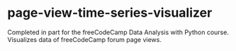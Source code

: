 # page-view-time-series-visualizer
Completed in part for the freeCodeCamp Data Analysis with Python course. Visualizes data of freeCodeCamp forum page views.
